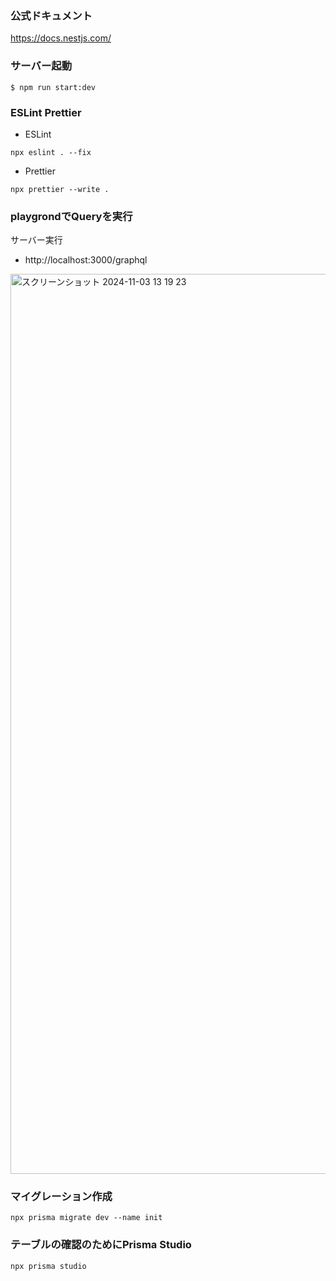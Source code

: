 ### 公式ドキュメント

https://docs.nestjs.com/

### サーバー起動

```
$ npm run start:dev
```

### ESLint Prettier

- ESLint

```
npx eslint . --fix
```

- Prettier

```
npx prettier --write .
```

### playgrondでQueryを実行
サーバー実行
- http://localhost:3000/graphql


<img width="1440" alt="スクリーンショット 2024-11-03 13 19 23" src="https://github.com/user-attachments/assets/f5548496-bac8-4432-bbb1-c14aeb548c0d">

### マイグレーション作成
```
npx prisma migrate dev --name init
```

### テーブルの確認のためにPrisma Studio
```
npx prisma studio
```
